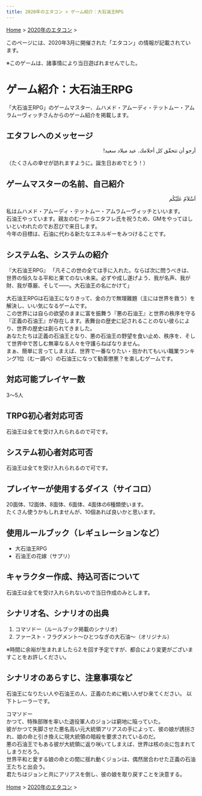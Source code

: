```yaml
---
title: 2020年のエタコン > ゲーム紹介：大石油王RPG
---
```

[Home](../) > [2020年のエタコン](index.md) >

このページには、2020年3月に開催された「エタコン」の情報が記載されています。

※このゲームは、諸事情により当日遊ばれませんでした。

# ゲーム紹介：大石油王RPG

「大石油王RPG」のゲームマスター、ムハメド・アムーディ・テットムー・アムラムーヴィッチさんからのゲーム紹介を掲載します。

## エタフレへのメッセージ

<p lang="ar" style="unicode-bidi: embed; direction: rtl;">أرجو أن تتحقّق كل أحلامك. عيد ميلاد سعيد!</p>

（たくさんの幸せが訪れますように。誕生日おめでとう！）

## ゲームマスターの名前、自己紹介

<p lang="ar" style="unicode-bidi: embed; direction: rtl;">اَسَّلاَمُ عَلَيْكُم</p>

私はムハメド・アムーディ・テットムー・アムラムーヴィッチといいます。  
石油王やっています。親友のむーからエタフレ氏を祝うため、GMをやってほしいといわれたのでお忍びで来日します。  
今年の目標は、石油に代わる新たなエネルギーをみつけることです。

## システム名、システムの紹介

『大石油王RPG』
「凡そこの世の全ては手に入れた。ならば次に問うべきは、世界の恒久なる平和と果てのない未来。必ずや成し遂げよう、我が名声、我が財、我が尊厳、そして――。大石油王の名にかけて」

大石油王RPGは石油王になりきって、金の力で無理難題（主には世界を救う）を解決し、いい気になるゲームです。  
この世界には自らの欲望のままに富を振舞う『悪の石油王』と世界の秩序を守る『正義の石油王』が存在します。表舞台の歴史に記されることのない彼らにより、世界の歴史は創られてきました。  
あなたたちは正義の石油王となり、悪の石油王の野望を食い止め、秩序を、そして世界中で苦しむ無辜なる人々を守護らねばなりません。  
まぁ、簡単に言ってしまえば、世界で一番なりたい・抱かれてもいい職業ランキング1位（むー調べ）の石油王になって勧善懲悪？を楽しむゲームです。

## 対応可能プレイヤー数

3～5人

## TRPG初心者対応可否

石油王は全てを受け入れられるので可です。

## システム初心者対応可否

石油王は全てを受け入れられるので可です。

## プレイヤーが使用するダイス（サイコロ）

20面体、12面体、8面体、6面体、4面体の6種類使います。  
たくさん使うかもしれませんが、10個あれば良いかと思います。

## 使用ルールブック（レギュレーションなど）

- 大石油王RPG
- 石油王の花嫁（サプリ）

## キャラクター作成、持込可否について

石油王は全てを受け入れられないので当日作成のみとします。

## シナリオ名、シナリオの出典

1. コマソドー（ルールブック掲載のシナリオ）
1. ファースト・フラグメント～ひとつなぎの大石油～（オリジナル）

※時間に余裕が生まれましたら2.を回す予定ですが、都合により変更がございますことをお許しください。

## シナリオのあらすじ、注意事項など
石油王になりたい人や石油王の人、正義のために戦い人ぜひ来てください。
以下トレーラーです。

コマソドー  
かつて、特殊部隊を率いた退役軍人のジョンは窮地に陥っていた。  
彼がかつて失脚させた悪名高い元大統領アリアスの手によって、彼の娘が誘拐され、娘の命と引き換えに現大統領の暗殺を要求されているのだ。  
悪の石油王でもある彼が大統領に返り咲いてしまえば、世界は核の炎に包まれてしまうだろう。  
世界平和と愛する娘の命との間に揺れ動くジョンは、偶然居合わせた正義の石油王たちと出会う。  
君たちはジョンと共にアリアスを倒し、彼の娘を取り戻すことを決意する。

[Home](../) > [2020年のエタコン](index.md) >
